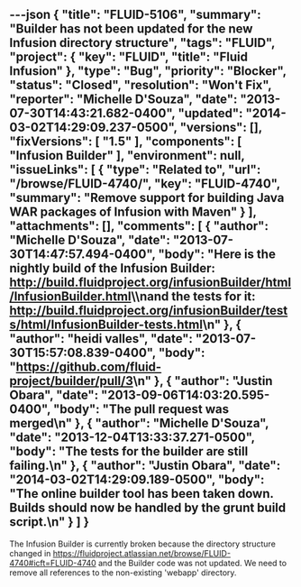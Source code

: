 ---json
{
  "title": "FLUID-5106",
  "summary": "Builder has not been updated for the new Infusion directory structure",
  "tags": "FLUID",
  "project": {
    "key": "FLUID",
    "title": "Fluid Infusion"
  },
  "type": "Bug",
  "priority": "Blocker",
  "status": "Closed",
  "resolution": "Won't Fix",
  "reporter": "Michelle D'Souza",
  "date": "2013-07-30T14:43:21.682-0400",
  "updated": "2014-03-02T14:29:09.237-0500",
  "versions": [],
  "fixVersions": [
    "1.5"
  ],
  "components": [
    "Infusion Builder"
  ],
  "environment": null,
  "issueLinks": [
    {
      "type": "Related to",
      "url": "/browse/FLUID-4740/",
      "key": "FLUID-4740",
      "summary": "Remove support for building Java WAR packages of Infusion with Maven"
    }
  ],
  "attachments": [],
  "comments": [
    {
      "author": "Michelle D'Souza",
      "date": "2013-07-30T14:47:57.494-0400",
      "body": "Here is the nightly build of the Infusion Builder: <http://build.fluidproject.org/infusionBuilder/html/InfusionBuilder.html>\\\nand the tests for it: <http://build.fluidproject.org/infusionBuilder/tests/html/InfusionBuilder-tests.html>\n"
    },
    {
      "author": "heidi valles",
      "date": "2013-07-30T15:57:08.839-0400",
      "body": "<https://github.com/fluid-project/builder/pull/3>\n"
    },
    {
      "author": "Justin Obara",
      "date": "2013-09-06T14:03:20.595-0400",
      "body": "The pull request was merged\n"
    },
    {
      "author": "Michelle D'Souza",
      "date": "2013-12-04T13:33:37.271-0500",
      "body": "The tests for the builder are still failing.\n"
    },
    {
      "author": "Justin Obara",
      "date": "2014-03-02T14:29:09.189-0500",
      "body": "The online builder tool has been taken down. Builds should now be handled by the grunt build script.\n"
    }
  ]
}
---
The Infusion Builder is currently broken because the directory structure changed in <https://fluidproject.atlassian.net/browse/FLUID-4740#icft=FLUID-4740> and the Builder code was not updated. We need to remove all references to the non-existing 'webapp' directory.

        